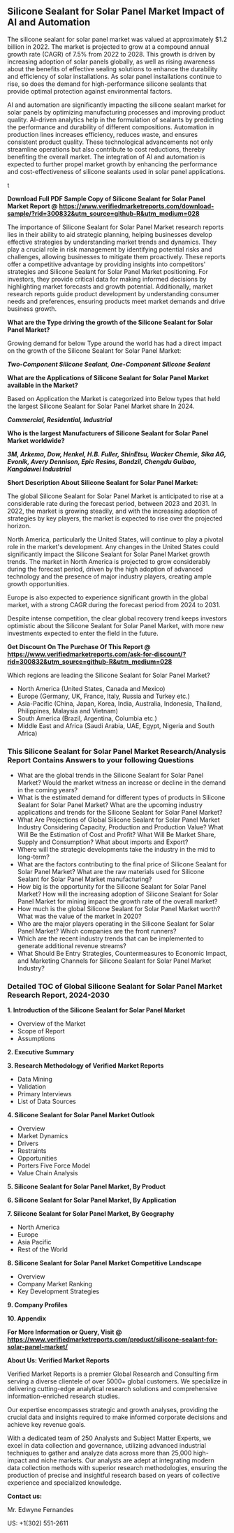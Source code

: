 <h2>Silicone Sealant for Solar Panel Market Impact of AI and Automation</h2><p>The silicone sealant for solar panel market was valued at approximately $1.2 billion in 2022. The market is projected to grow at a compound annual growth rate (CAGR) of 7.5% from 2022 to 2028. This growth is driven by increasing adoption of solar panels globally, as well as rising awareness about the benefits of effective sealing solutions to enhance the durability and efficiency of solar installations. As solar panel installations continue to rise, so does the demand for high-performance silicone sealants that provide optimal protection against environmental factors.</p><p>AI and automation are significantly impacting the silicone sealant market for solar panels by optimizing manufacturing processes and improving product quality. AI-driven analytics help in the formulation of sealants by predicting the performance and durability of different compositions. Automation in production lines increases efficiency, reduces waste, and ensures consistent product quality. These technological advancements not only streamline operations but also contribute to cost reductions, thereby benefiting the overall market. The integration of AI and automation is expected to further propel market growth by enhancing the performance and cost-effectiveness of silicone sealants used in solar panel applications.</p>t</p><p id="" class=""><strong>Download Full PDF Sample Copy of Silicone Sealant for Solar Panel Market Report @ <a href="https://www.verifiedmarketreports.com/download-sample/?rid=300832&utm_source=github-R&utm_medium=028" target="_blank">https://www.verifiedmarketreports.com/download-sample/?rid=300832&utm_source=github-R&utm_medium=028</a></strong></p><p>The importance of&nbsp;Silicone Sealant for Solar Panel Market research reports lies in their ability to aid strategic planning, helping businesses develop effective strategies by understanding market trends and dynamics. They play a crucial role in risk management by identifying potential risks and challenges, allowing businesses to mitigate them proactively. These reports offer a competitive advantage by providing insights into competitors' strategies and Silicone Sealant for Solar Panel Market positioning. For investors, they provide critical data for making informed decisions by highlighting market forecasts and growth potential. Additionally, market research reports guide product development by understanding consumer needs and preferences, ensuring products meet market demands and drive business growth.</p><p><strong>What are the&nbsp;Type driving the growth of the Silicone Sealant for Solar Panel Market?</strong></p><p id="" class="">Growing demand for below Type around the world has had a direct impact on the growth of the Silicone Sealant for Solar Panel Market:</p><em><strong>Two-Component Silicone Sealant, One-Component Silicone Sealant</strong></em></p><strong>What are the&nbsp;Applications&nbsp;of Silicone Sealant for Solar Panel Market available in the Market?</strong></p><p id="" class="">Based on Application the Market is categorized into Below types that held the largest Silicone Sealant for Solar Panel Market share In 2024.</p><em><strong>Commercial, Residential, Industrial</strong></em></p><strong>Who is the largest Manufacturers of Silicone Sealant for Solar Panel Market worldwide?</strong></p><p><em><strong>3M, Arkema, Dow, Henkel, H.B. Fuller, ShinEtsu, Wacker Chemie, Sika AG, Evonik, Avery Dennison, Epic Resins, Bondzil, Chengdu Guibao, Kangdawei Industrial</strong></em></p><p id="" class=""><strong>Short Description About Silicone Sealant for Solar Panel Market:</strong></p><p>The global Silicone Sealant for Solar Panel Market is anticipated to rise at a considerable rate during the forecast period, between 2023 and 2031. In 2022, the market is growing steadily, and with the increasing adoption of strategies by key players, the market is expected to rise over the projected horizon.</p><p>North America, particularly the United States, will continue to play a pivotal role in the market's development. Any changes in the United States could significantly impact the Silicone Sealant for Solar Panel Market growth trends. The market in North America is projected to grow considerably during the forecast period, driven by the high adoption of advanced technology and the presence of major industry players, creating ample growth opportunities.</p><p>Europe is also expected to experience significant growth in the global market, with a strong CAGR during the forecast period from 2024 to 2031.</p><p>Despite intense competition, the clear global recovery trend keeps investors optimistic about the Silicone Sealant for Solar Panel Market, with more new investments expected to enter the field in the future.</p><p id="" class=""><strong>Get Discount On The Purchase Of This Report @ <a href="https://www.verifiedmarketreports.com/ask-for-discount/?rid=300832&utm_source=github-R&utm_medium=028" target="_blank">https://www.verifiedmarketreports.com/ask-for-discount/?rid=300832&utm_source=github-R&utm_medium=028</a></strong></p>Which regions are leading the Silicone Sealant for Solar Panel Market?</p><ul><li>North America (United States, Canada and Mexico)</li><li>Europe (Germany, UK, France, Italy, Russia and Turkey etc.)</li><li>Asia-Pacific (China, Japan, Korea, India, Australia, Indonesia, Thailand, Philippines, Malaysia and Vietnam)</li><li>South America (Brazil, Argentina, Columbia etc.)</li><li>Middle East and Africa (Saudi Arabia, UAE, Egypt, Nigeria and South Africa)</li></ul><h3 id="" class="">This Silicone Sealant for Solar Panel Market Research/Analysis Report Contains Answers to your following Questions</h3><ul><li>What are the global trends in the Silicone Sealant for Solar Panel Market? Would the market witness an increase or decline in the demand in the coming years?</li><li>What is the estimated demand for different types of products in Silicone Sealant for Solar Panel Market? What are the upcoming industry applications and trends for the Silicone Sealant for Solar Panel Market?</li><li>What Are Projections of Global Silicone Sealant for Solar Panel Market Industry Considering Capacity, Production and Production Value? What Will Be the Estimation of Cost and Profit? What Will Be Market Share, Supply and Consumption? What about imports and Export?</li><li>Where will the strategic developments take the industry in the mid to long-term?</li><li>What are the factors contributing to the final price of Silicone Sealant for Solar Panel Market? What are the raw materials used for Silicone Sealant for Solar Panel Market manufacturing?</li><li>How big is the opportunity for the Silicone Sealant for Solar Panel Market? How will the increasing adoption of Silicone Sealant for Solar Panel Market for mining impact the growth rate of the overall market?</li><li>How much is the global Silicone Sealant for Solar Panel Market worth? What was the value of the market In 2020?</li><li>Who are the major players operating in the Silicone Sealant for Solar Panel Market? Which companies are the front runners?</li><li>Which are the recent industry trends that can be implemented to generate additional revenue streams?</li><li>What Should Be Entry Strategies, Countermeasures to Economic Impact, and Marketing Channels for Silicone Sealant for Solar Panel Market Industry?</li></ul><h3 id="" class="">Detailed TOC of Global Silicone Sealant for Solar Panel Market Research Report, 2024-2030</h3><p id="" class=""><strong>1. Introduction of the Silicone Sealant for Solar Panel Market</strong></p><ul><li>Overview of the Market</li><li>Scope of Report</li><li>Assumptions</li></ul><p id="" class=""><strong>2. Executive Summary</strong></p><p id="" class=""><strong>3. Research Methodology of Verified Market Reports</strong></p><ul><li>Data Mining</li><li>Validation</li><li>Primary Interviews</li><li>List of Data Sources</li></ul><p id="" class=""><strong>4. Silicone Sealant for Solar Panel Market Outlook</strong></p><ul><li>Overview</li><li>Market Dynamics</li><li>Drivers</li><li>Restraints</li><li>Opportunities</li><li>Porters Five Force Model</li><li>Value Chain Analysis</li></ul><p id="" class=""><strong>5. Silicone Sealant for Solar Panel Market, By Product</strong></p><p id="" class=""><strong>6. Silicone Sealant for Solar Panel Market, By Application</strong></p><p id="" class=""><strong>7. Silicone Sealant for Solar Panel Market, By Geography</strong></p><ul><li>North America</li><li>Europe</li><li>Asia Pacific</li><li>Rest of the World</li></ul><p id="" class=""><strong>8. Silicone Sealant for Solar Panel Market Competitive Landscape</strong></p><ul><li>Overview</li><li>Company Market Ranking</li><li>Key Development Strategies</li></ul><p id="" class=""><strong>9. Company Profiles</strong></p><p id="" class=""><strong>10. Appendix</strong></p><p id="" class=""><strong>For More Information or Query, Visit @ <a href="https://www.verifiedmarketreports.com/product/silicone-sealant-for-solar-panel-market/" target="_blank">https://www.verifiedmarketreports.com/product/silicone-sealant-for-solar-panel-market/</a></strong></p><p id="" class=""><strong>About Us: Verified Market Reports</strong></p><p id="" class="">Verified Market Reports is a premier Global Research and Consulting firm serving a diverse clientele of over 5000+ global customers. We specialize in delivering cutting-edge analytical research solutions and comprehensive information-enriched research studies.</p><p id="" class="">Our expertise encompasses strategic and growth analyses, providing the crucial data and insights required to make informed corporate decisions and achieve key revenue goals.</p><p id="" class="">With a dedicated team of 250 Analysts and Subject Matter Experts, we excel in data collection and governance, utilizing advanced industrial techniques to gather and analyze data across more than 25,000 high-impact and niche markets. Our analysts are adept at integrating modern data collection methods with superior research methodologies, ensuring the production of precise and insightful research based on years of collective experience and specialized knowledge.</p><p id="" class=""><strong>Contact us:</strong></p><p id="" class="">Mr. Edwyne Fernandes</p><p id="" class="">US: +1(302) 551-2611</p>